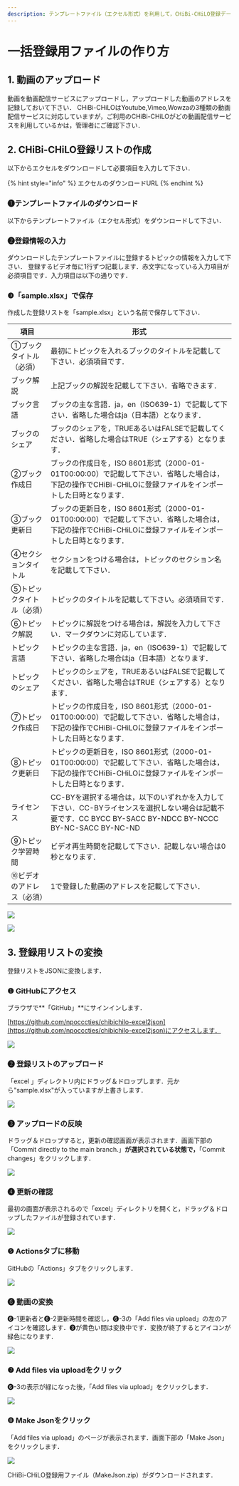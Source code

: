 ```yaml
---
description: テンプレートファイル（エクセル形式）を利用して，CHiBi-CHiLO登録データ（Json形式）を作成します．
---
```


# 一括登録用ファイルの作り方

## 1. 動画のアップロード

動画を動画配信サービスにアップロードし，アップロードした動画のアドレスを記録しておいて下さい． CHiBi-CHiLOはYoutube,Vimeo,Wowzaの3種類の動画配信サービスに対応していますが，ご利用のCHiBi-CHiLOがどの動画配信サービスを利用しているかは，管理者にご確認下さい．

## 2. CHiBi-CHiLO登録リストの作成

以下からエクセルをダウンロードして必要項目を入力して下さい．

{% hint style="info" %}
エクセルのダウンロードURL
{% endhint %}

### ❶テンプレートファイルのダウンロード

以下からテンプレートファイル（エクセル形式）をダウンロードして下さい．

### ❷登録情報の入力

ダウンロードしたテンプレートファイルに登録するトピックの情報を入力して下さい． 登録するビデオ毎に1行ずつ記載します．赤文字になっている入力項目が必須項目です．入力項目は以下の通りです．

### ❸「sample.xlsx」で保存

作成した登録リストを「sample.xlsx」という名前で保存して下さい．

| 項目            | 形式                                                                                                          |
| ------------- | ----------------------------------------------------------------------------------------------------------- |
| ①ブックタイトル（必須）  | 最初にトピックを入れるブックのタイトルを記載して下さい．必須項目です．                                                                         |
| ブック解説         | 上記ブックの解説を記載して下さい．省略できます．                                                                                    |
| ブック言語         | ブックの主な言語．ja，en（ISO639-1）で記載して下さい．省略した場合はja（日本語）となります．                                                       |
| ブックのシェア       | ブックのシェアを，TRUEあるいはFALSEで記載してください．省略した場合はTRUE（シェアする）となります．                                                    |
| ②ブック作成日       | ブックの作成日を，ISO 8601形式（2000-01-01T00:00:00）で記載して下さい．省略した場合は，下記の操作でCHiBi-CHiLOに登録ファイルをインポートした日時となります．           |
| ③ブック更新日       | ブックの更新日を，ISO 8601形式（2000-01-01T00:00:00）で記載して下さい．省略した場合は，下記の操作でCHiBi-CHiLOに登録ファイルをインポートした日時となります．           |
| ④セクションタイトル    | セクションをつける場合は，トピックのセクション名を記載して下さい．                                                                           |
| ⑤トピックタイトル（必須） | トピックのタイトルを記載して下さい。必須項目です．                                                                                   |
| ⑥トピック解説       | トピックに解説をつける場合は，解説を入力して下さい．マークダウンに対応しています．                                                                   |
| トピック言語        | トピックの主な言語．ja，en（ISO639-1）で記載して下さい．省略した場合はja（日本語）となります．                                                      |
| トピックのシェア      | トピックのシェアを，TRUEあるいはFALSEで記載してください．省略した場合はTRUE（シェアする）となります．                                                   |
| ⑦トピック作成日      | トピックの作成日を，ISO 8601形式（2000-01-01T00:00:00）で記載して下さい．省略した場合は，下記の操作でCHiBi-CHiLOに登録ファイルをインポートした日時となります．          |
| ⑧トピック更新日      | トピックの更新日を，ISO 8601形式（2000-01-01T00:00:00）で記載して下さい．省略した場合は，下記の操作でCHiBi-CHiLOに登録ファイルをインポートした日時となります．          |
| ライセンス         | CC-BYを選択する場合は，以下のいずれかを入力して下さい．CC-BYライセンスを選択しない場合は記載不要です．CC BYCC BY-SACC BY-NDCC BY-NCCC BY-NC-SACC BY-NC-ND |
| ⑨トピック学習時間     | ビデオ再生時間を記載して下さい．記載しない場合は0秒となります．                                                                            |
| ⑩ビデオのアドレス（必須） | 1で登録した動画のアドレスを記載して下さい．                                                                                      |

![](<../../.gitbook/assets/image (433).png>)

![](<../../.gitbook/assets/image (67).png>)

## 3. 登録用リストの変換

登録リストをJSONに変換します．

### ❶ GitHubにアクセス

ブラウザで\*\*「GitHub」\*\*にサインインします．

[https://github.com/npocccties/chibichilo-excel2json](https://github.com/npocccties/chibichilo-excel2json)にアクセスします．

![](<../../.gitbook/assets/image (295).png>)

### ❷ 登録リストのアップロード

「excel 」ディレクトリ内にドラッグ＆ドロップします．元から"sample.xlsx"が入っていますが上書きします．

![](<../../.gitbook/assets/image (389).png>)

### ❸ アップロードの反映

ドラッグ＆ドロップすると，更新の確認画面が表示されます．画面下部の「Commit directly to the main branch.」**が選択されている状態で，**「Commit changes」をクリックします．

![](<../../.gitbook/assets/image (70) (1).png>)

### ❹ 更新の確認

最初の画面が表示されるので「excel」ディレクトリを開くと，ドラッグ＆ドロップしたファイルが登録されています．

![](<../../.gitbook/assets/image (286).png>)

### ❺ Actionsタブに移動

GitHubの「Actions」タブをクリックします．

![](<../../.gitbook/assets/image (292).png>)

### ❻ 動画の変換

❻-1更新者と❻-2更新時間を確認し，❻-3の「Add files via upload」の左のアイコンを確認します．❸が黄色い間は変換中です．変換が終了するとアイコンが緑色になります．

![](<../../.gitbook/assets/image (307).png>)

### ❼ **Add files via uploadをクリック**

❻-3の表示が緑になった後，「Add files via upload」をクリックします．

![](<../../.gitbook/assets/image (271).png>)

### ❽ Make Jsonをクリック

「Add files via upload」のページが表示されます．画面下部の「Make Json」をクリックします．

![](<../../.gitbook/assets/image (196).png>)

CHiBi-CHiLO登録用ファイル（MakeJson.zip）がダウンロードされます．
